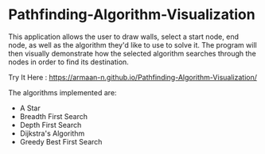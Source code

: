 # Pathfinding-Algorithm-Visualization

This application allows the user to draw walls, select a start node, end node, as well as the algorithm they'd like to use to solve it. The program will then visually demonstrate how the selected algorithm searches through the nodes in order to find its destination. 

Try It Here : https://armaan-n.github.io/Pathfinding-Algorithm-Visualization/

The algorithms implemented are:
- A Star
- Breadth First Search
- Depth First Search
- Dijkstra's Algorithm
- Greedy Best First Search

